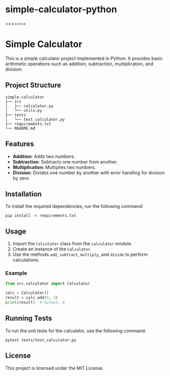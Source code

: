 # simple-calculator-python
=======
# Simple Calculator

This is a simple calculator project implemented in Python. It provides basic arithmetic operations such as addition, subtraction, multiplication, and division.

## Project Structure

```
simple-calculator
├── src
│   ├── calculator.py
│   └── utils.py
├── tests
│   └── test_calculator.py
├── requirements.txt
└── README.md
```

## Features

- **Addition**: Adds two numbers.
- **Subtraction**: Subtracts one number from another.
- **Multiplication**: Multiplies two numbers.
- **Division**: Divides one number by another with error handling for division by zero.

## Installation

To install the required dependencies, run the following command:

```
pip install -r requirements.txt
```

## Usage

1. Import the `Calculator` class from the `calculator` module.
2. Create an instance of the `Calculator`.
3. Use the methods `add`, `subtract`, `multiply`, and `divide` to perform calculations.

### Example

```python
from src.calculator import Calculator

calc = Calculator()
result = calc.add(5, 3)
print(result)  # Output: 8
```

## Running Tests

To run the unit tests for the calculator, use the following command:

```
pytest tests/test_calculator.py
```

## License

This project is licensed under the MIT License.